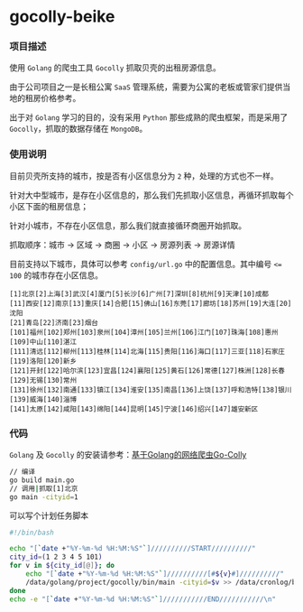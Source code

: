 # gocolly-beike

### 项目描述

使用 `Golang` 的爬虫工具 `Gocolly` 抓取贝壳的出租房源信息。

由于公司项目之一是长租公寓 `SaaS` 管理系统，需要为公寓的老板或管家们提供当地的租房价格参考。

出于对 `Golang` 学习的目的，没有采用 `Python` 那些成熟的爬虫框架，而是采用了 `Gocolly`，抓取的数据存储在 `MongoDB`。

### 使用说明

目前贝壳所支持的城市，按是否有小区信息分为 `2` 种，处理的方式也不一样。

针对大中型城市，是存在小区信息的，那么我们先抓取小区信息，再循环抓取每个小区下面的租房信息；

针对小城市，不存在小区信息，那么我们就直接循环商圈开始抓取。

抓取顺序：城市 -> 区域 -> 商圈 -> 小区 -> 房源列表 -> 房源详情

目前支持以下城市，具体可以参考 `config/url.go` 中的配置信息。其中编号 `<= 100` 的城市存在小区信息。

```
[1]北京[2]上海[3]武汉[4]厦门[5]长沙[6]广州[7]深圳[8]杭州[9]天津[10]成都
[11]西安[12]南京[13]重庆[14]合肥[15]佛山[16]东莞[17]廊坊[18]苏州[19]大连[20]沈阳
[21]青岛[22]济南[23]烟台
[101]福州[102]郑州[103]泉州[104]漳州[105]兰州[106]江门[107]珠海[108]惠州[109]中山[110]湛江
[111]清远[112]柳州[113]桂林[114]北海[115]贵阳[116]海口[117]三亚[118]石家庄[119]洛阳[120]新乡
[121]开封[122]哈尔滨[123]宜昌[124]襄阳[125]黄石[126]常德[127]株洲[128]长春[129]无锡[130]常州
[131]徐州[132]南通[133]镇江[134]淮安[135]南昌[136]上饶[137]呼和浩特[138]银川[139]威海[140]淄博
[141]太原[142]咸阳[143]绵阳[144]昆明[145]宁波[146]绍兴[147]雄安新区
```

### 代码

`Golang` 及 `Gocolly` 的安装请参考：[基于Golang的网络爬虫Go-Colly](https://phpha.homike.com/archives/122)

```bash
// 编译
go build main.go
// 调用|抓取[1]北京
go main -cityid=1
```

可以写个计划任务脚本

```bash
#!/bin/bash

echo "[`date +"%Y-%m-%d %H:%M:%S"`]//////////START//////////"
city_id=(1 2 3 4 5 101)
for v in ${city_id[@]}; do
    echo "[`date +"%Y-%m-%d %H:%M:%S"`]//////////[#${v}#]//////////"
    /data/golang/project/gocolly/bin/main -cityid=$v >> /data/cronlog/beike-$v.log 2>&1
done
echo -e "[`date +"%Y-%m-%d %H:%M:%S"`]///////////END///////////\n"
```
